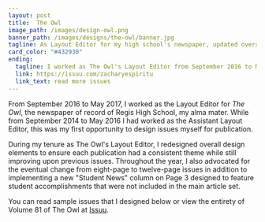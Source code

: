 ```yaml
---
layout: post
title:  The Owl
image_path: /images/design-owl.png
banner_path: /images/designs/the-owl/banner.jpg
tagline: As Layout Editor for my high school's newspaper, updated overall design and published six issues
card_color: "#432930"
ending:
  tagline: I worked as The Owl's Layout Editor from September 2016 to May 2017.
  link: https://issuu.com/zacharyespiritu
  link_text: read more issues
---
```


From September 2016 to May 2017, I worked as the Layout Editor for *The Owl*, the newspaper of record of Regis High School, my alma mater. While from September 2014 to May 2016 I had worked as the Assistant Layout Editor, this was my first opportunity to design issues myself for publication.

During my tenure as The Owl's Layout Editor, I redesigned overall design elements to ensure each publication had a consistent theme while still improving upon previous issues. Throughout the year, I also advocated for the eventual change from eight-page to twelve-page issues in addition to implementing a new "Student News" column on Page 3 designed to feature student accomplishments that were not included in the main article set.

You can read sample issues that I designed below or view the entirety of Volume 81 of The Owl at [Issuu][issuu-profile].

<div data-configid="29943213/49709816" style="width:100%; height:700px; margin-bottom: 15px;" class="issuuembed"></div>

<div data-configid="29943213/49709810" style="width:100%; height:700px;" class="issuuembed"></div>

<script type="text/javascript" src="//e.issuu.com/embed.js" async="true"></script>

[issuu-profile]: https://issuu.com/zacharyespiritu
